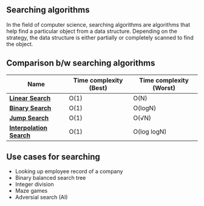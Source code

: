 ## Searching algorithms

In the field of computer science, searching algorithms are algorithms that help find a particular object from a data structure. Depending on the strategy, the data structure is either partially or completely scanned to find the object.

## Comparison b/w searching algorithms

| Name | Time complexity (Best) | Time complexity (Worst) |
| --- | --- | --- |
| **[Linear Search](https://github.com/danz1ka19/Competitive-Programming/tree/master/Algorithms/1.%20Searching/1.%20Linear%20Search)** | O(1) | O(N) |
| **[Binary Search](https://github.com/danz1ka19/Competitive-Programming/tree/master/Algorithms/1.%20Searching/2.%20Binary%20Search)** | O(1) | O(logN) | 
| **[Jump Search](https://github.com/danz1ka19/Competitive-Programming/tree/master/Algorithms/1.%20Searching/3.%20Jump%20Search)** | O(1) | O(√N) | 
| **[Interpolation Search](https://github.com/danz1ka19/Competitive-Programming/tree/master/Algorithms/1.%20Searching/4.%20Interpolation%20Search)** | O(1) | O(log logN) |

## Use cases for searching

- Looking up employee record of a company
- Binary balanced search tree
- Integer division
- Maze games
- Adversial search (AI)
